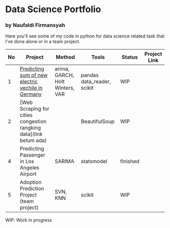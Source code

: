 # Data Science Portfolio
### by Naufaldi Firmansyah

Here you'll see some of my code in python for data science related task that I've done alone or in a team project.


| No | Project | Method | Tools |Status| Project Link |
|-------|---------|---------|-|-|-|
|1 | [Predicting sum of new electric vechile in Germany](https://github.com/naufaldi-fir/new-electric-passengers-cars-prediction) | arima, GARCH, Holt Winters, VAR | pandas data_reader, scikit| WIP| |
|2| [Web Scraping for cities congestion rangking data](link belum ada) | |BeautifulSoup| WIP ||
|4| Predicting Passenger in Los Angeles Airport| SARIMA| statsmodel|finished||
|5| Adoption Prediction Project (team project) |SVN, KNN|scikit| WIP ||

WIP: Work in progress


